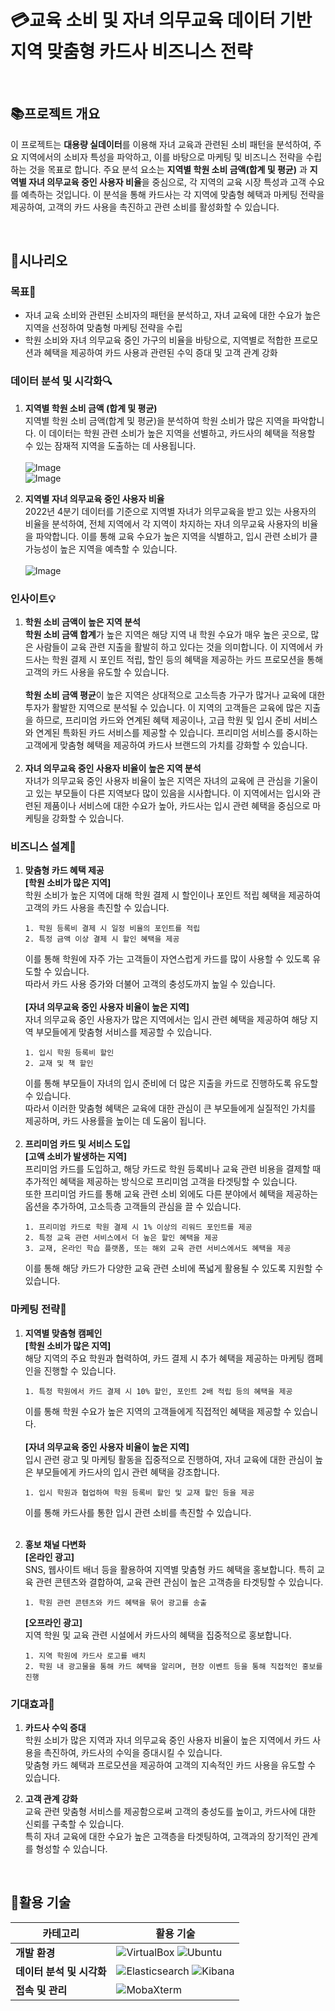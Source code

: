 # 💳교육 소비 및 자녀 의무교육 데이터 기반 지역 맞춤형 카드사 비즈니스 전략 
<br>

## 📚프로젝트 개요
이 프로젝트는 **대용량 실데이터**를 이용해 자녀 교육과 관련된 소비 패턴을 분석하여, 주요 지역에서의 소비자 특성을 파악하고, 이를 바탕으로 마케팅 및 비즈니스 전략을 수립하는 것을 목표로 합니다. 주요 분석 요소는 **지역별 학원 소비 금액(합계 및 평균)** 과 **지역별 자녀 의무교육 중인 사용자 비율**을 중심으로, 각 지역의 교육 시장 특성과 고객 수요를 예측하는 것입니다. 이 분석을 통해 카드사는 각 지역에 맞춤형 혜택과 마케팅 전략을 제공하여, 고객의 카드 사용을 촉진하고 관련 소비를 활성화할 수 있습니다.

<br>

## 🎯시나리오
### 목표🏁
- 자녀 교육 소비와 관련된 소비자의 패턴을 분석하고, 자녀 교육에 대한 수요가 높은 지역을 선정하여 맞춤형 마케팅 전략을 수립
- 학원 소비와 자녀 의무교육 중인 가구의 비율을 바탕으로, 지역별로 적합한 프로모션과 혜택을 제공하여 카드 사용과 관련된 수익 증대 및 고객 관계 강화

### 데이터 분석 및 시각화🔍
1. **지역별 학원 소비 금액 (합계 및 평균)** <br>
지역별 학원 소비 금액(합계 및 평균)을 분석하여 학원 소비가 많은 지역을 파악합니다. 이 데이터는 학원 관련 소비가 높은 지역을 선별하고, 카드사의 혜택을 적용할 수 있는 잠재적 지역을 도출하는 데 사용됩니다. <br><br>
![Image](https://github.com/user-attachments/assets/f70058f5-732e-409d-8c39-e0625806e1ed) <br>
![Image](https://github.com/user-attachments/assets/26f63f27-af26-44a7-a66d-bad71243213b)

2. **지역별 자녀 의무교육 중인 사용자 비율** <br>
2022년 4분기 데이터를 기준으로 지역별 자녀가 의무교육을 받고 있는 사용자의 비율을 분석하여, 전체 지역에서 각 지역이 차지하는 자녀 의무교육 사용자의 비율을 파악합니다. 이를 통해 교육 수요가 높은 지역을 식별하고, 입시 관련 소비가 클 가능성이 높은 지역을 예측할 수 있습니다. <br><br>
![Image](https://github.com/user-attachments/assets/bf1783b3-de16-4337-a0d8-f7499f925057)

### 인사이트💡
1. **학원 소비 금액이 높은 지역 분석** <br>
**학원 소비 금액 합계**가 높은 지역은 해당 지역 내 학원 수요가 매우 높은 곳으로, 많은 사람들이 교육 관련 지출을 활발히 하고 있다는 것을 의미합니다. 이 지역에서 카드사는 학원 결제 시 포인트 적립, 할인 등의 혜택을 제공하는 카드 프로모션을 통해 고객의 카드 사용을 유도할 수 있습니다. <br><br>
**학원 소비 금액 평균**이 높은 지역은 상대적으로 고소득층 가구가 많거나 교육에 대한 투자가 활발한 지역으로 분석될 수 있습니다. 이 지역의 고객들은 교육에 많은 지출을 하므로, 프리미엄 카드와 연계된 혜택 제공이나, 고급 학원 및 입시 준비 서비스와 연계된 특화된 카드 서비스를 제공할 수 있습니다. 프리미엄 서비스를 중시하는 고객에게 맞춤형 혜택을 제공하여 카드사 브랜드의 가치를 강화할 수 있습니다.
<br><br>
2. **자녀 의무교육 중인 사용자 비율이 높은 지역 분석** <br>
자녀가 의무교육 중인 사용자 비율이 높은 지역은 자녀의 교육에 큰 관심을 기울이고 있는 부모들이 다른 지역보다 많이 있음을 시사합니다. 이 지역에서는 입시와 관련된 제품이나 서비스에 대한 수요가 높아, 카드사는 입시 관련 혜택을 중심으로 마케팅을 강화할 수 있습니다. 

### 비즈니스 설계💼
1. **맞춤형 카드 혜택 제공** <br>
**[학원 소비가 많은 지역]** <br>
학원 소비가 높은 지역에 대해 학원 결제 시 할인이나 포인트 적립 혜택을 제공하여 고객의 카드 사용을 촉진할 수 있습니다. <br>
   ```
   1. 학원 등록비 결제 시 일정 비율의 포인트를 적립
   2. 특정 금액 이상 결제 시 할인 혜택을 제공 
   ```
   이를 통해 학원에 자주 가는 고객들이 자연스럽게 카드를 많이 사용할 수 있도록 유도할 수 있습니다. <br>
   따라서 카드 사용 증가와 더불어 고객의 충성도까지 높일 수 있습니다. 
<br><br>
**[자녀 의무교육 중인 사용자 비율이 높은 지역]** <br>
자녀 의무교육 중인 사용자가 많은 지역에서는 입시 관련 혜택을 제공하여 해당 지역 부모들에게 맞춤형 서비스를 제공할 수 있습니다. <br>
   ```
   1. 입시 학원 등록비 할인
   2. 교재 및 책 할인
   ```
   이를 통해 부모들이 자녀의 입시 준비에 더 많은 지출을 카드로 진행하도록 유도할 수 있습니다. <br>
   따라서 이러한 맞춤형 혜택은 교육에 대한 관심이 큰 부모들에게 실질적인 가치를 제공하며, 카드 사용률을 높이는 데 도움이 됩니다.
<br><br>
2. **프리미엄 카드 및 서비스 도입** <br>
**[고액 소비가 발생하는 지역]** <br>
프리미엄 카드를 도입하고, 해당 카드로 학원 등록비나 교육 관련 비용을 결제할 때 추가적인 혜택을 제공하는 방식으로 프리미엄 고객을 타겟팅할 수 있습니다. <br>
또한 프리미엄 카드를 통해 교육 관련 소비 외에도 다른 분야에서 혜택을 제공하는 옵션을 추가하여, 고소득층 고객들의 관심을 끌 수 있습니다.
   ```
   1. 프리미엄 카드로 학원 결제 시 1% 이상의 리워드 포인트를 제공
   2. 특정 교육 관련 서비스에서 더 높은 할인 혜택을 제공
   3. 교재, 온라인 학습 플랫폼, 또는 해외 교육 관련 서비스에서도 혜택을 제공
   ```
   이를 통해 해당 카드가 다양한 교육 관련 소비에 폭넓게 활용될 수 있도록 지원할 수 있습니다.

### 마케팅 전략📢
1. **지역별 맞춤형 캠페인** <br>
**[학원 소비가 많은 지역]** <br>
해당 지역의 주요 학원과 협력하여, 카드 결제 시 추가 혜택을 제공하는 마케팅 캠페인을 진행할 수 있습니다. 
   ```
   1. 특정 학원에서 카드 결제 시 10% 할인, 포인트 2배 적립 등의 혜택을 제공
   ```
   이를 통해 학원 수요가 높은 지역의 고객들에게 직접적인 혜택을 제공할 수 있습니다. 
   <br><br>
**[자녀 의무교육 중인 사용자 비율이 높은 지역]** <br>
입시 관련 광고 및 마케팅 활동을 집중적으로 진행하여, 자녀 교육에 대한 관심이 높은 부모들에게 카드사의 입시 관련 혜택을 강조합니다.
   ```
   1. 입시 학원과 협업하여 학원 등록비 할인 및 교재 할인 등을 제공
   ```
   이를 통해 카드사를 통한 입시 관련 소비를 촉진할 수 있습니다.
<br><br> 
2. **홍보 채널 다변화** <br>
**[온라인 광고]** <br>
SNS, 웹사이트 배너 등을 활용하여 지역별 맞춤형 카드 혜택을 홍보합니다. 특히 교육 관련 콘텐츠와 결합하여, 교육 관련 관심이 높은 고객층을 타겟팅할 수 있습니다.
   ```
   1. 학원 관련 콘텐츠와 카드 혜택을 묶어 광고를 송출
   ```
   
   **[오프라인 광고]** <br>
   지역 학원 및 교육 관련 시설에서 카드사의 혜택을 집중적으로 홍보합니다. 
   ```
   1. 지역 학원에 카드사 로고를 배치
   2. 학원 내 광고물을 통해 카드 혜택을 알리며, 현장 이벤트 등을 통해 직접적인 홍보를 진행
   ```

### 기대효과🚀
1. **카드사 수익 증대** <br>
학원 소비가 많은 지역과 자녀 의무교육 중인 사용자 비율이 높은 지역에서 카드 사용을 촉진하여, 카드사의 수익을 증대시킬 수 있습니다. <br>
맞춤형 카드 혜택과 프로모션을 제공하여 고객의 지속적인 카드 사용을 유도할 수 있습니다.

1. **고객 관계 강화** <br>
교육 관련 맞춤형 서비스를 제공함으로써 고객의 충성도를 높이고, 카드사에 대한 신뢰를 구축할 수 있습니다. <br>
특히 자녀 교육에 대한 수요가 높은 고객층을 타겟팅하여, 고객과의 장기적인 관계를 형성할 수 있습니다.

<br>

## 🔧활용 기술
| **카테고리**   | **활용 기술**   |
|--------------|-------------|
| **개발 환경**           | ![VirtualBox](https://img.shields.io/badge/VirtualBox-%23006EFF.svg?style=flat-square&logo=VirtualBox&logoColor=white) ![Ubuntu](https://img.shields.io/badge/Ubuntu-E95420?style=flat-square&logo=Ubuntu&logoColor=white) | 
|  **데이터 분석 및 시각화** | ![Elasticsearch](https://img.shields.io/badge/Elasticsearch-005571?style=flat-square&logo=elasticsearch&logoColor=white) ![Kibana](https://img.shields.io/badge/Kibana-005571?style=flat-square&logo=kibana&logoColor=white) | 
| **접속 및 관리**         | ![MobaXterm](https://img.shields.io/badge/MobaXterm-%23008AFF.svg?style=flat-square&logo=mobaXterm&logoColor=white)                                                 | 
